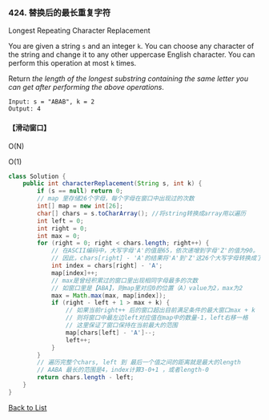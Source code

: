 ### 424. 替换后的最长重复字符

Longest Repeating Character Replacement

You are given a string `s` and an integer `k`. You can choose any character of the string and change it to any other uppercase English character. You can perform this operation at most `k` times.

Return *the length of the longest substring containing the same letter you can get after performing the above operations*.

```
Input: s = "ABAB", k = 2
Output: 4
```

#### 【滑动窗口】

O(N)

O(1)

```java
class Solution {
    public int characterReplacement(String s, int k) {
        if (s == null) return 0; 
        // map 里存储26个字母，每个字母在窗口中出现过的次数
        int[] map = new int[26];
        char[] chars = s.toCharArray(); //将string转换成array用以遍历
        int left = 0;
        int right = 0;
        int max = 0;
        for (right = 0; right < chars.length; right++) {
            // 在ASCII编码中，大写字母'A'的值是65，依次递增到字母'Z'的值为90。
            // 因此，chars[right] - 'A'的结果将'A'到'Z'这26个大写字母转换成了0到25之间的整数。
            int index = chars[right] - 'A';
            map[index]++;
            // max是曾经积累过的窗口里出现相同字母最多的次数
            // 如窗口里是【ABA】，则map里对应0的位置（A）value为2，max为2
            max = Math.max(max, map[index]);
            if (right - left + 1 > max + k) {
                // 如果当前right++ 后的窗口超出目前满足条件的最大窗口max + k
                // 则将窗口中最左边left对应值在map中的数量-1，left右移一格
                // 这里保证了窗口保持在当前最大的范围
                map[chars[left] - 'A']--;
                left++;
            }
        }
        // 遍历完整个chars, left 到 最后一个值之间的距离就是最大的length
        // AABA 最长的范围是4，index计算3-0+1 ，或者length-0
        return chars.length - left;
    }
}
```



[Back to List](https://github.com/xiaoshuzhao/leetcode-notes-java/blob/main/%E6%95%B0%E6%8D%AE%E7%BB%93%E6%9E%84/%E5%AD%97%E7%AC%A6%E4%B8%B2/String%20List.md)
